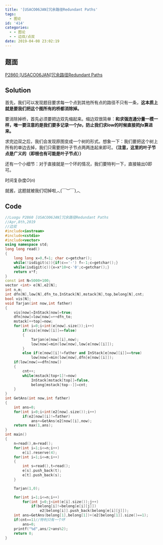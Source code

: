 ```yaml
---
title: '[USACO06JAN]冗余路径Redundant Paths'
tags:
  - 图论
id: '414'
categories:
  - - 图论
  - - 边双/点双
date: 2019-04-08 23:02:19
---
```


## 题面

[P2860 [USACO06JAN]冗余路径Redundant Paths](https://www.luogu.org/problemnew/show/P2860)


## Solution

首先，我们可以发现题目要求每一个点到其他所有点的路径不只有一条，**这本质上就是要我们把这个图所有的桥都消除掉。** 

要消除掉桥，首先必须要把边双先缩起来。缩边双很简单：**和求强连通分量一模一样，唯一要注意的是我们要多记录一个$fa$，防止我们求$low$的时候直接把$fa$算进来。** 

求完边双之后，我们会发现原图变成一个树的形式。想象一下：我们要把这个树上所有的单边去掉，我们只需要把叶子节点两两连起来即可。**（注意，这里的叶子节点是广义的（即根也有可能是叶子节点））** 

还有一个小细节：对于直接就是一个环的情况，我们要特判一下，直接输出0即可。

时间复杂度$O(n)$ 

就酱，这题就被我们切掉啦︿(￣︶￣)︿

## Code

```cpp
//Luogu P2860 [USACO06JAN]冗余路径Redundant Paths
//Apr,8th,2019
//边双
#include<iostream>
#include<cstdio>
#include<vector>
using namespace std;
long long read()
{
    long long x=0,f=1; char c=getchar();
    while(!isdigit(c)){if(c=='-') f=-1;c=getchar();}
    while(isdigit(c)){x=x*10+c-'0';c=getchar();}
    return x*f;
}
const int N=5000+100;
vector <int> e[N],e2[N];
int n,m;
int dfn[N],low[N],dfn_to,InStack[N],mstack[N],top,belong[N],cnt;
bool vis[N];
void Tarjan(int now,int father)
{
    vis[now]=InStack[now]=true;
    dfn[now]=low[now]=++dfn_to;
    mstack[++top]=now;
    for(int i=0;i<int(e[now].size());i++)
        if(vis[e[now][i]]==false)
        {
            Tarjan(e[now][i],now);
            low[now]=min(low[now],low[e[now][i]]);
        }
        else if(e[now][i]!=father and InStack[e[now][i]]==true)
            low[now]=min(low[now],dfn[e[now][i]]);
    if(low[now]==dfn[now])
    {
        cnt++;
        while(mstack[top+1]!=now)
            InStack[mstack[top]]=false,
            belong[mstack[top--]]=cnt;
    }
}
int GetAns(int now,int father)
{
    int ans=0;
    for(int i=0;i<int(e2[now].size());i++)
        if(e2[now][i]!=father)
            ans+=GetAns(e2[now][i],now);
    return max(1,ans);
}
int main()
{
    n=read(),m=read();
    for(int i=1;i<=n;i++)
        e[i].reserve(4);
    for(int i=1;i<=m;i++)
    {
        int s=read(),t=read();
        e[s].push_back(t);
        e[t].push_back(s);
    }

    Tarjan(1,0);

    for(int i=1;i<=n;i++)
        for(int j=0;j<int(e[i].size());j++)
            if(belong[i]!=belong[e[i][j]])
                e2[belong[i]].push_back(belong[e[i][j]]);
    int ans=GetAns(belong[1],belong[1])+(e2[belong[1]].size()==1);
    if(cnt==1)//特判只有一个环
        ans=0;
    printf("%d",ans/2+ans%2);
    return 0;
}

```